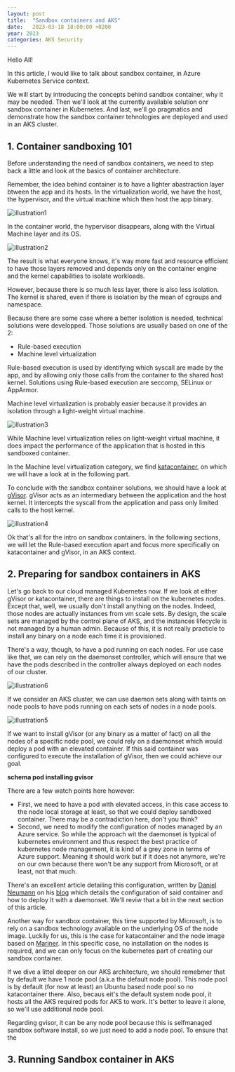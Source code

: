 ```yaml
---
layout: post
title:  "Sandbox containers and AKS"
date:   2023-03-18 18:00:00 +0200
year: 2023
categories: AKS Security
---
```


Hello All!

In this article, I would like to talk about sandbox container, in Azure Kubernetes Service context.

We will start by introducing the concepts behind sandbox container, why it may be needed. 
Then we'll look at the currently available solution onr sandbox container in Kubernetes.
And last, we'll go pragmatics and demonstrate how the sandbox container tehnologies are deployed and used in an AKS cluster.

## 1. Container sandboxing 101

Before understanding the need of sandbox containers, we need to step back a little and look at the basics of container architecture.

Remember, the idea behind container is to have a lighter abastraction layer btween the app and its hosts.
In the virtualization world, we have the host, the hypervisor, and the virtual machine which then host the app binary.

![illustration1](/assets/katacontainer/sbxcontainer001.png)

In the container world, the hypervisor disappears, along with the Virtual Machine layer and its OS.

![illustration2](/assets/katacontainer/sbxcontainer002.png)

The result is what everyone knows, it's way more fast and resource efficient to have those layers removed and depends only on the container engine and the kernel capabilities to isolate workloads.

However, because there is so much less layer, there is also less isolation. The kernel is shared, even if there is isolation by the mean of cgroups and namespace. 

Because there are some case where a better isolation is needed, technical solutions were developped. 
Those solutions are usually based on one of the 2:

- Rule-based execution
- Machine level virtualization

Rule-based execution is used by identifying which syscall are made by the app, and by allowing only those calls from the container to the shared host kernel. Solutions using Rule-based execution are seccomp, SELinux or AppArmor.

Machine level virtualization is probably easier because it provides an isolation through a light-weight virtual machine.

![illustration3](/assets/katacontainer/sbxcontainer003.png)

While Machine level virtualization relies on light-weight virtual machine, it does impact the performance of the application that is hosted in this sandboxed container.

In the Machine level virtualization category, we find [katacontainer](https://katacontainers.io/docs/), on which we will have a look at in the following part.

To conclude with the sandbox container solutions, we should have a look at [gVisor](https://gvisor.dev/docs/).
gVisor acts as an intermediary between the application and the host kernel. It intercepts the syscall from the application and pass only limited calls to the host kernel.

![illustration4](/assets/katacontainer/sbxcontainer004.png)

Ok that's all for the intro on sandbox containers. In the following sections, we will let the Rule-based execution apart and focus more specifically on katacontainer and gVisor, in an AKS context.



## 2. Preparing for sandbox containers in AKS

Let's go back to our cloud managed Kubernetes now.
If we look at either gVisor or katacontainer, there are things to install on the kubernetes nodes.
Except that, well, we usually don't install anything on the nodes.
Indeed, those nodes are actually instances from vm scale sets. By design, the scale sets are managed by the control plane of AKS, and the instances lifecycle is not managed by a human admin. Because of this, it is not really practicle to install any binary on a node each time it is provisioned.

There's a way, though, to have a pod running on each nodes. For use case like that, we can rely on the daemonset controller, which will ensure that we have the pods described in the controller always deployed on each nodes of our cluster. 

![illustration6](/assets/katacontainer/sbxcontainer006.png)

If we consider an AKS cluster, we can use daemon sets along with taints on node pools to have pods running on each sets of nodes in a node pools.

![illustration5](/assets/katacontainer/sbxcontainer005.png)

If we want to install gVisor (or any binary as a matter of fact) on all the nodes of a specific node pool, we could rely on a daemonset which would deploy a pod with an elevated container. If this said container was configured to execute the installation of gVisor, then we could achieve our goal.

**schema pod installing gvisor**

There are a few watch points here however:

- First, we need to have a pod with elevated access, in this case access to the node local storage at least, so that we could deploy sandboxed container.
There may be a contradiction here, don't you think? 
- Second, we need to modify the configuration of nodes managed by an Azure service. So while the approach wit the daemonset is typical of kubernetes environment and thus respect the best practice of kubernetes node management, it is kind of a grey zone in terms of Azure support. Meaning it should work but if it does not anymore, we're on our own because there won't be any support from Microsoft, or at least, not that much.

There's an excellent article detailing this configuration, written by [Daniel Neumann](https://www.danielstechblog.io/about-me/) on his [blog](https://www.danielstechblog.io/running-gvisor-on-azure-kubernetes-service-for-sandboxing-containers/) which details the configuration of said container and how to deploy It with a daemonset. We'll reviw that a bit in the next section of this article.

Another way for sandbox container, this time supported by Microsoft, is to rely on a sandbox technology available on the underlying OS of the node image.
Luckily for us, this is the case for katacontainer and the node image based on [Mariner](https://microsoft.github.io/CBL-Mariner/docs/#cbl-mariner-linux).
In this specific case, no installation on the nodes is required, and we can only focus on the kubernetes part of creating our sandbox container.

If we dive a littel deeper on our AKS architecture, we should remebmer that by default we have 1 node pool (a.k.a the default node pool). This node pool is by default (for now at least) an Ubuntu based node pool so no katacontainer there.
Also, becaus eit's the default system node pool, it hosts all the AKS required pods for AKS to work. It's better to leave it alone, so we'll use additional node pool.

Regarding gvisor, it can be any node pool because this is selfmanaged sandbox software install, so we just need to add a node pool.
To ensure that the 
## 3. Running Sandbox container in AKS

